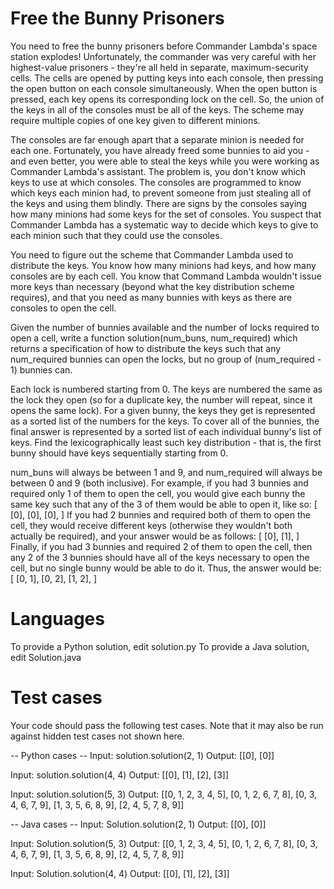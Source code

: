 Free the Bunny Prisoners
========================

You need to free the bunny prisoners before Commander Lambda's space station explodes! Unfortunately, the commander was
very careful with her highest-value prisoners - they're all held in separate, maximum-security cells.
The cells are opened by putting keys into each console, then pressing the open button on each console simultaneously.
When the open button is pressed, each key opens its corresponding lock on the cell. So, the union of the keys in all of
the consoles must be all of the keys. The scheme may require multiple copies of one key given to different minions.

The consoles are far enough apart that a separate minion is needed for each one. Fortunately, you have already freed
some bunnies to aid you - and even better, you were able to steal the keys while you were working as
Commander Lambda's assistant. The problem is, you don't know which keys to use at which consoles. The consoles are
programmed to know which keys each minion had, to prevent someone from just stealing all of the keys and using them
blindly. There are signs by the consoles saying how many minions had some keys for the set of consoles.
You suspect that Commander Lambda has a systematic way to decide which keys to give to each minion such that they
could use the consoles.

You need to figure out the scheme that Commander Lambda used to distribute the keys. You know how many minions had keys,
and how many consoles are by each cell. You know that Command Lambda wouldn't issue more keys than necessary
(beyond what the key distribution scheme requires), and that you need as many bunnies with keys as there are consoles
to open the cell.

Given the number of bunnies available and the number of locks required to open a cell, write a function
solution(num_buns, num_required) which returns a specification of how to distribute the keys such that any num_required
bunnies can open the locks, but no group of (num_required - 1) bunnies can.

Each lock is numbered starting from 0. The keys are numbered the same as the lock they open (so for a duplicate key,
the number will repeat, since it opens the same lock). For a given bunny, the keys they get is represented as a
sorted list of the numbers for the keys. To cover all of the bunnies, the final answer is represented by a sorted
list of each individual bunny's list of keys.  Find the lexicographically least such key distribution - that is,
the first bunny should have keys sequentially starting from 0.

num_buns will always be between 1 and 9, and num_required will always be between 0 and 9 (both inclusive). For example,
if you had 3 bunnies and required only 1 of them to open the cell, you would give each bunny the same key such that
any of the 3 of them would be able to open it, like so:
[
  [0],
  [0],
  [0],
]
If you had 2 bunnies and required both of them to open the cell, they would receive different keys (otherwise they
wouldn't both actually be required), and your answer would be as follows:
[
  [0],
  [1],
]
Finally, if you had 3 bunnies and required 2 of them to open the cell, then any 2 of the 3 bunnies should have all
of the keys necessary to open the cell, but no single bunny would be able to do it.  Thus, the answer would be:
[
  [0, 1],
  [0, 2],
  [1, 2],
]

Languages
=========

To provide a Python solution, edit solution.py
To provide a Java solution, edit Solution.java

Test cases
==========
Your code should pass the following test cases.
Note that it may also be run against hidden test cases not shown here.

-- Python cases --
Input:
solution.solution(2, 1)
Output:
    [[0], [0]]

Input:
solution.solution(4, 4)
Output:
    [[0], [1], [2], [3]]

Input:
solution.solution(5, 3)
Output:
    [[0, 1, 2, 3, 4, 5], [0, 1, 2, 6, 7, 8], [0, 3, 4, 6, 7, 9], [1, 3, 5, 6, 8, 9], [2, 4, 5, 7, 8, 9]]

-- Java cases --
Input:
Solution.solution(2, 1)
Output:
    [[0], [0]]

Input:
Solution.solution(5, 3)
Output:
    [[0, 1, 2, 3, 4, 5], [0, 1, 2, 6, 7, 8], [0, 3, 4, 6, 7, 9], [1, 3, 5, 6, 8, 9], [2, 4, 5, 7, 8, 9]]

Input:
Solution.solution(4, 4)
Output:
    [[0], [1], [2], [3]]